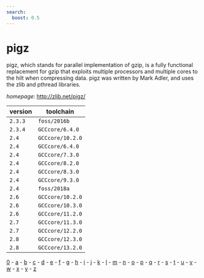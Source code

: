 ```yaml
---
search:
  boost: 0.5
---
```

# pigz

pigz, which stands for parallel implementation of gzip, is a fully   functional replacement for gzip that exploits multiple processors and multiple cores   to the hilt when compressing data. pigz was written by Mark Adler, and uses the zlib   and pthread libraries.

*homepage*: <http://zlib.net/pigz/>

version | toolchain
--------|----------
``2.3.3`` | ``foss/2016b``
``2.3.4`` | ``GCCcore/6.4.0``
``2.4`` | ``GCCcore/10.2.0``
``2.4`` | ``GCCcore/6.4.0``
``2.4`` | ``GCCcore/7.3.0``
``2.4`` | ``GCCcore/8.2.0``
``2.4`` | ``GCCcore/8.3.0``
``2.4`` | ``GCCcore/9.3.0``
``2.4`` | ``foss/2018a``
``2.6`` | ``GCCcore/10.2.0``
``2.6`` | ``GCCcore/10.3.0``
``2.6`` | ``GCCcore/11.2.0``
``2.7`` | ``GCCcore/11.3.0``
``2.7`` | ``GCCcore/12.2.0``
``2.8`` | ``GCCcore/12.3.0``
``2.8`` | ``GCCcore/13.2.0``

[0](../0/index.md) - [a](../a/index.md) - [b](../b/index.md) - [c](../c/index.md) - [d](../d/index.md) - [e](../e/index.md) - [f](../f/index.md) - [g](../g/index.md) - [h](../h/index.md) - [i](../i/index.md) - [j](../j/index.md) - [k](../k/index.md) - [l](../l/index.md) - [m](../m/index.md) - [n](../n/index.md) - [o](../o/index.md) - [p](../p/index.md) - [q](../q/index.md) - [r](../r/index.md) - [s](../s/index.md) - [t](../t/index.md) - [u](../u/index.md) - [v](../v/index.md) - [w](../w/index.md) - [x](../x/index.md) - [y](../y/index.md) - [z](../z/index.md)

